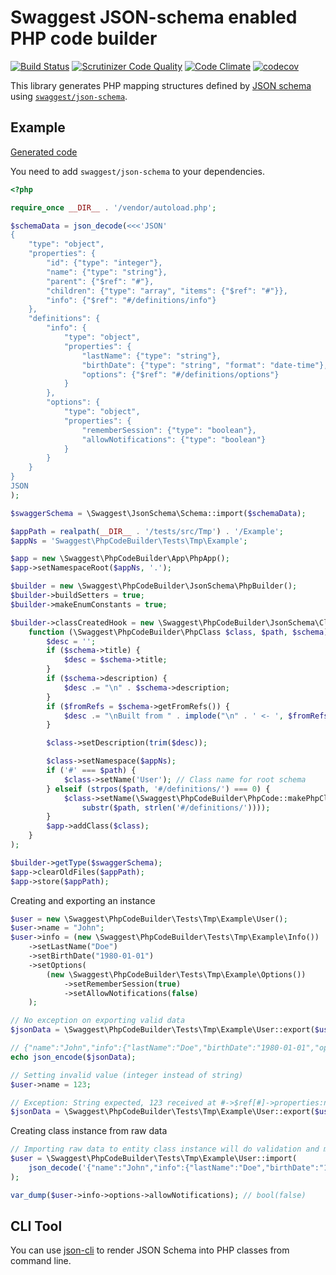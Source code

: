 # Swaggest JSON-schema enabled PHP code builder

[![Build Status](https://travis-ci.org/swaggest/php-code-builder.svg?branch=master)](https://travis-ci.org/swaggest/php-code-builder)
[![Scrutinizer Code Quality](https://scrutinizer-ci.com/g/swaggest/php-code-builder/badges/quality-score.png?b=master)](https://scrutinizer-ci.com/g/swaggest/php-code-builder/?branch=master)
[![Code Climate](https://codeclimate.com/github/swaggest/php-code-builder/badges/gpa.svg)](https://codeclimate.com/github/swaggest/php-code-builder)
[![codecov](https://codecov.io/gh/swaggest/php-code-builder/branch/master/graph/badge.svg)](https://codecov.io/gh/swaggest/php-code-builder)

This library generates PHP mapping structures defined by [JSON schema](http://json-schema.org/)
using [`swaggest/json-schema`](https://github.com/swaggest/php-json-schema).

## Example

[Generated code](tests/src/Tmp/Example)

You need to add `swaggest/json-schema` to your dependencies.

```php
<?php

require_once __DIR__ . '/vendor/autoload.php';

$schemaData = json_decode(<<<'JSON'
{
    "type": "object",
    "properties": {
        "id": {"type": "integer"},
        "name": {"type": "string"},
        "parent": {"$ref": "#"},
        "children": {"type": "array", "items": {"$ref": "#"}},
        "info": {"$ref": "#/definitions/info"}
    },
    "definitions": {
        "info": {
            "type": "object",
            "properties": {
                "lastName": {"type": "string"},
                "birthDate": {"type": "string", "format": "date-time"},
                "options": {"$ref": "#/definitions/options"}
            }
        },
        "options": {
            "type": "object",
            "properties": {
                "rememberSession": {"type": "boolean"},
                "allowNotifications": {"type": "boolean"}
            }
        }
    }
}
JSON
);

$swaggerSchema = \Swaggest\JsonSchema\Schema::import($schemaData);

$appPath = realpath(__DIR__ . '/tests/src/Tmp') . '/Example';
$appNs = 'Swaggest\PhpCodeBuilder\Tests\Tmp\Example';

$app = new \Swaggest\PhpCodeBuilder\App\PhpApp();
$app->setNamespaceRoot($appNs, '.');

$builder = new \Swaggest\PhpCodeBuilder\JsonSchema\PhpBuilder();
$builder->buildSetters = true;
$builder->makeEnumConstants = true;

$builder->classCreatedHook = new \Swaggest\PhpCodeBuilder\JsonSchema\ClassHookCallback(
    function (\Swaggest\PhpCodeBuilder\PhpClass $class, $path, $schema) use ($app, $appNs) {
        $desc = '';
        if ($schema->title) {
            $desc = $schema->title;
        }
        if ($schema->description) {
            $desc .= "\n" . $schema->description;
        }
        if ($fromRefs = $schema->getFromRefs()) {
            $desc .= "\nBuilt from " . implode("\n" . ' <- ', $fromRefs);
        }

        $class->setDescription(trim($desc));

        $class->setNamespace($appNs);
        if ('#' === $path) {
            $class->setName('User'); // Class name for root schema
        } elseif (strpos($path, '#/definitions/') === 0) {
            $class->setName(\Swaggest\PhpCodeBuilder\PhpCode::makePhpClassName(
                substr($path, strlen('#/definitions/'))));
        }
        $app->addClass($class);
    }
);

$builder->getType($swaggerSchema);
$app->clearOldFiles($appPath);
$app->store($appPath);
```

Creating and exporting an instance

```php
$user = new \Swaggest\PhpCodeBuilder\Tests\Tmp\Example\User();
$user->name = "John";
$user->info = (new \Swaggest\PhpCodeBuilder\Tests\Tmp\Example\Info())
    ->setLastName("Doe")
    ->setBirthDate("1980-01-01")
    ->setOptions(
        (new \Swaggest\PhpCodeBuilder\Tests\Tmp\Example\Options())
            ->setRememberSession(true)
            ->setAllowNotifications(false)
    );

// No exception on exporting valid data
$jsonData = \Swaggest\PhpCodeBuilder\Tests\Tmp\Example\User::export($user);

// {"name":"John","info":{"lastName":"Doe","birthDate":"1980-01-01","options":{"rememberSession":true,"allowNotifications":false}}}
echo json_encode($jsonData);

// Setting invalid value (integer instead of string)
$user->name = 123;

// Exception: String expected, 123 received at #->$ref[#]->properties:name
$jsonData = \Swaggest\PhpCodeBuilder\Tests\Tmp\Example\User::export($user);
```

Creating class instance from raw data

```php
// Importing raw data to entity class instance will do validation and mapping
$user = \Swaggest\PhpCodeBuilder\Tests\Tmp\Example\User::import(
    json_decode('{"name":"John","info":{"lastName":"Doe","birthDate":"1980-01-01","options":{"rememberSession":true,"allowNotifications":false}}}')
);

var_dump($user->info->options->allowNotifications); // bool(false)
```

## CLI Tool

You can use [json-cli](https://github.com/swaggest/json-cli#genphp) to render JSON Schema into PHP classes from command line.
